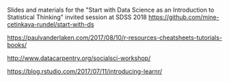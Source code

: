 Slides and materials for the "Start with Data Science as an Introduction to Statistical Thinking" invited session at SDSS 2018
https://github.com/mine-cetinkaya-rundel/start-with-ds

https://paulvanderlaken.com/2017/08/10/r-resources-cheatsheets-tutorials-books/

http://www.datacarpentry.org/socialsci-workshop/

https://blog.rstudio.com/2017/07/11/introducing-learnr/
